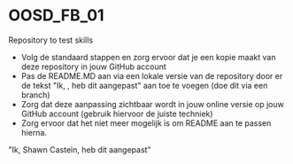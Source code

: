 # OOSD_FB_01
Repository to test skills

- Volg de standaard stappen en zorg ervoor dat je een kopie maakt van deze repository in jouw GitHub account
- Pas de README.MD aan via een lokale versie van de repository door er de tekst "Ik, <naam>, heb dit aangepast" aan toe te voegen (doe dit via een branch)
- Zorg dat deze aanpassing zichtbaar wordt in jouw online versie op jouw GitHub account (gebruik hiervoor de juiste techniek)
- Zorg ervoor dat het niet meer mogelijk is om README aan te passen hierna.

"Ik, Shawn Castein, heb dit aangepast"
